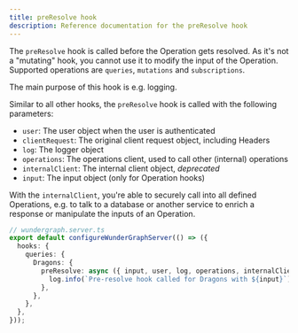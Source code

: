 ```yaml
---
title: preResolve hook
description: Reference documentation for the preResolve hook
---
```


The `preResolve` hook is called before the Operation gets resolved.
As it's not a "mutating" hook,
you cannot use it to modify the input of the Operation.
Supported operations are `queries`, `mutations` and `subscriptions`.

The main purpose of this hook is e.g. logging.

Similar to all other hooks,
the `preResolve` hook is called with the following parameters:

- `user`: The user object when the user is authenticated
- `clientRequest`: The original client request object, including Headers
- `log`: The logger object
- `operations`: The operations client, used to call other (internal) operations
- `internalClient`: The internal client object, _deprecated_
- `input`: The input object (only for Operation hooks)

With the `internalClient`,
you're able to securely call into all defined Operations,
e.g. to talk to a database or another service to enrich a response or manipulate the inputs of an Operation.

```typescript
// wundergraph.server.ts
export default configureWunderGraphServer(() => ({
  hooks: {
    queries: {
      Dragons: {
        preResolve: async ({ input, user, log, operations, internalClient, clientRequest }) => {
          log.info(`Pre-resolve hook called for Dragons with ${input}`);
        },
      },
    },
  },
}));
```
